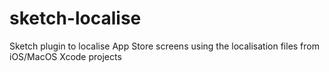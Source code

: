 # sketch-localise

Sketch plugin to localise App Store screens using the localisation files from iOS/MacOS Xcode projects
